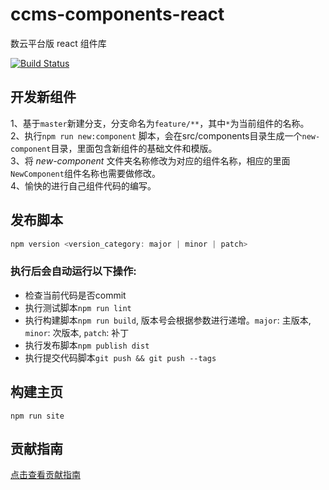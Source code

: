 # ccms-components-react
数云平台版 react 组件库

[![Build Status](https://travis-ci.org/ShuyunFF2E/ccms-components-react.svg?branch=master&style=flat-square)](https://travis-ci.org/ShuyunFF2E/ccms-components-react)

## 开发新组件
1、基于`master`新建分支，分支命名为`feature/**`，其中`*`为当前组件的名称。  
2、执行`npm run new:component` 脚本，会在src/components目录生成一个`new-component`目录，里面包含新组件的基础文件和模版。  
3、将 *new-component* 文件夹名称修改为对应的组件名称，相应的里面`NewComponent`组件名称也需要做修改。  
4、愉快的进行自己组件代码的编写。

## 发布脚本
```javascript
npm version <version_category: major | minor | patch>
```

### 执行后会自动运行以下操作:
- 检查当前代码是否commit
- 执行测试脚本`npm run lint`
- 执行构建脚本`npm run build`, 版本号会根据参数进行递增。`major`: 主版本, `minor`: 次版本, `patch`: 补丁
- 执行发布脚本`npm publish dist`
- 执行提交代码脚本`git push && git push --tags`

## 构建主页
```
npm run site
```

## 贡献指南
[点击查看贡献指南](https://github.com/ShuyunFF2E/ccms-components-react/blob/master/CONTRIBUTING.md)